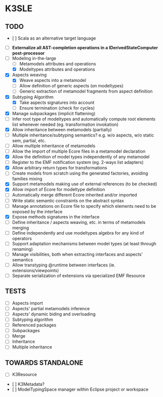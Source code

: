 K3SLE
=====

TODO
----
- [ ] Scala as an alternative target language
- [ ] **Externalize all AST-completion operations in a IDerivedStateComputer post-processor**
- [ ] Modeling in-the-large
	- [ ] Metamodels attributes and operations
	- [X] Modeltypes attributes and operations
- [X] Aspects weaving
	- [X] Weave aspects into a metamodel
	- [ ] Allow definition of generic aspects (on modeltypes)
	- [ ] Generic extraction of metamodel fragments from aspect definition
- [X] Subtyping Algorithm
	- [X] Take aspects signatures into account
	- [ ] Ensure termination (check for cycles)
- [X] Manage subpackages (implicit flattening)
- [ ] Infer root type of modeltypes and automatically compute root elements list whenever needed (eg. transformation invokation)
- [X] Allow inheritance between metamodels (partially)
- [ ] Multiple inheritance/subtyping semantics? e.g. w/o aspects, w/o static sem, partial, etc.
- [ ] Allow multiple inheritance of metamodels
- [ ] Allow the import of multiple Ecore files in a metamodel declaration
- [X] Allow the definition of model types independently of any metamodel
- [ ] Register to the EMF notification system (eg. 2-ways list adapters)
- [X] Allow arbitrary return types for transformations
- [ ] Create models from scratch using the generated factories, avoiding families mixing
- [X] Support metamodels making use of external references (to be checked)
- [X] Allow import of Ecore for modeltype definition
- [ ] Automatically merge different Ecore inherited and/or imported
- [ ] Write static semantic constraints on the abstract syntax
- [ ] Manage annotations on Ecore file to specify which elements need to be exposed by the interface
- [X] Expose methods signatures in the interface
- [ ] Define inheritance / aspects weaving, etc. in terms of metamodels merging
- [ ] Define independently and use modeltypes algebra for any kind of operators
- [ ] Support adaptation mechanisms between model types (at least through renaming)
- [ ] Manage visibilities, both when extracting interfaces and aspects' semantics
- [ ] Allow transtyping @runtime between interfaces (ie. extensions/viewpoints)
- [ ] Separate serialization of extensions via specialized EMF Resource

TESTS
-----
- [ ] Aspects import
- [ ] Aspects' partial metamodels inference
- [ ] Aspects' dynamic biding and overloading
- [ ] Subtyping algorithm
- [ ] Referenced packages
- [ ] Subpackages
- [ ] Merge
- [ ] Inheritance
- [ ] Multiple inheritance

TOWARDS STANDALONE
------------------
- [ ] K3Resource
- [ ] K3Metadata?
- [ ] ModelTypingSpace manager within Eclipse project or workspace
